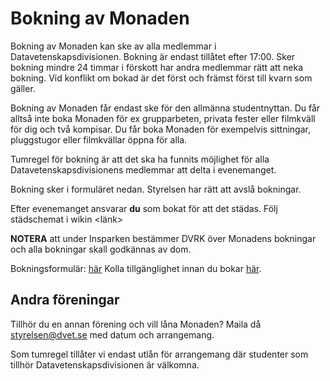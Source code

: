 # Bokning av Monaden

Bokning av Monaden kan ske av alla medlemmar i Datavetenskapsdivisionen. 
Bokning är endast tillåtet efter 17:00. Sker bokning mindre 24 timmar i förskott har andra medlemmar rätt att neka bokning.
Vid konflikt om bokad är det först och främst först till kvarn som gäller. 

Bokning av Monaden får endast ske för den allmänna studentnyttan. 
Du får alltså inte boka Monaden för ex grupparbeten, privata fester eller filmkväll för dig och två kompisar.
Du får boka Monaden för exempelvis sittningar, pluggstugor eller filmkvällar öppna för alla.

Tumregel för bokning är att det ska ha funnits möjlighet för alla Datavetenskapsdivisionens medlemmar att delta i evenemanget.

Bokning sker i formuläret nedan. Styrelsen har rätt att avslå bokningar.

Efter evenemanget ansvarar __du__ som bokat för att det städas. Följ städschemat i wikin <länk>


**NOTERA** att under Insparken bestämmer DVRK över Monadens bokningar och alla bokningar skall godkännas av dom.

Bokningsformulär: [här](https://forms.gle/u7m5iTYhLqtQbNhe6)
Kolla tillgänglighet innan du bokar [här](https://calendar.google.com/calendar/ical/c_23b61efa8547af53e1866a055e04261c5422116403099d5293d68264ecf9dc59%40group.calendar.google.com/public/basic.ics).

## Andra föreningar

Tillhör du en annan förening och vill låna Monaden? Maila då [styrelsen@dvet.se](styrelsen@dvet.se) med datum och arrangemang.

Som tumregel tillåter vi endast utlån för arrangemang där studenter som tillhör Datavetenskapsdivisionen är välkomna.
